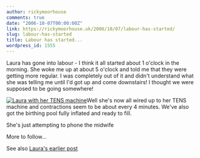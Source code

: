 ```yaml
---
author: rickymoorhouse
comments: true
date: "2006-10-07T00:00:00Z"
link: https://rickymoorhouse.uk/2006/10/07/labour-has-started/
slug: labour-has-started
title: Labour has started...
wordpress_id: 1555
---
```


Laura has gone into labour - I think it all started about 1 o'clock in the morning. She woke me up at about 5 o'clock and told me that they were getting more regular. I was completely out of it and didn't understand what she was telling me until I'd got up and come downstairs! I thought we were supposed to be going somewhere!




[![Laura with her TENS machine](http://samespirit.net/ricky/images/lauratens.jpg)](http://samespirit.net/ricky/images/lauratens-large.jpg)Well she's now all wired up to her TENS machine and contractions seem to be about every 4 minutes. We've also got the birthing pool fully inflated and ready to fill.




She's just attempting to phone the midwife




More to follow...




See also [Laura's earlier post](http://samespirit.net/laura/news/43)
